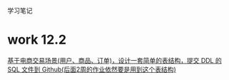 学习笔记

# work 12.2
[基于电商交易场景(用户、商品、订单)，设计一套简单的表结构，提交
DDL 的 SQL 文件到 Github(后面2周的作业依然要是用到这个表结构)](mall.sql)